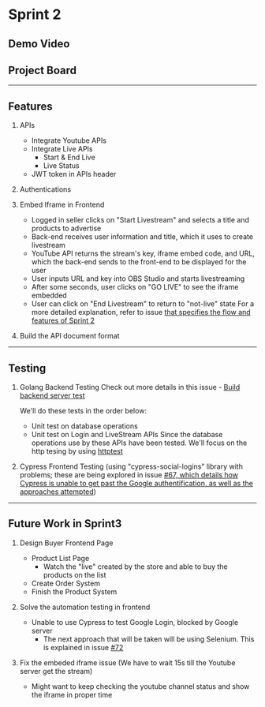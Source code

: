# Sprint 2
## Demo Video

## Project Board
 
---
## Features

1. APIs
   - Integrate Youtube APIs
   - Integrate Live APIs
      - Start & End Live
      - Live Status   
   - JWT token in APIs header
2. Authentications
3. Embed Iframe in Frontend
   - Logged in seller clicks on "Start Livestream" and selects a title and products to advertise
   - Back-end receives user information and title, which it uses to create livestream
   - YouTube API returns the stream's key, iframe embed code, and URL, which the back-end sends to the front-end to be displayed for the user
   - User inputs URL and key into OBS Studio and starts livestreaming
   - After some seconds, user clicks on "GO LIVE" to see the iframe embedded
   - User can click on "End Livestream" to return to "not-live" state
For a more detailed explanation, refer to issue [that specifies the flow and features of Sprint 2](https://github.com/UF-CEN5035-2022SpringProject/GatorStore/issues/54)

4. Build the API document format
---
## Testing
1. Golang Backend Testing
   Check out more details in this issue -
   [Build backend server test](https://github.com/UF-CEN5035-2022SpringProject/GatorStore/issues/27)

   We'll do these tests in the order below: 
   - Unit test on database operations
   - Unit test on Login and LiveStream APIs
     Since the database operations use by these APIs have been tested. We'll focus on the http tesing by using [httptest](https://pkg.go.dev/net/http/httptest)

   
2. Cypress Frontend Testing (using "cypress-social-logins" library with problems; these are being explored in issue [#67, which details how Cypress is unable to get past the Google authentification, as well as the approaches attempted](https://github.com/UF-CEN5035-2022SpringProject/GatorStore/issues/67))


---
## Future Work in Sprint3
1. Design Buyer Frontend Page
   - Product List Page 
      - Watch the "live" created by the store and able to buy the products on the list
   - Create Order System
   - Finish the Product System
2. Solve the automation testing in frontend 
   - Unable to use Cypress to test Google Login, blocked by Google server 
     - The next approach that will be taken will be using Selenium. This is explained in issue [#72](https://github.com/UF-CEN5035-2022SpringProject/GatorStore/issues/72)
 
3. Fix the embeded iframe issue (We have to wait 15s till the Youtube server get the stream)
   - Might want to keep checking the youtube channel status and show the iframe in proper time
